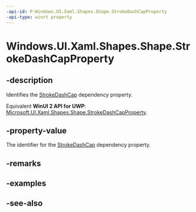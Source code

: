 ```yaml
---
-api-id: P:Windows.UI.Xaml.Shapes.Shape.StrokeDashCapProperty
-api-type: winrt property
---
```


<!-- Property syntax
public Windows.UI.Xaml.DependencyProperty StrokeDashCapProperty { get; }
-->

# Windows.UI.Xaml.Shapes.Shape.StrokeDashCapProperty

## -description
Identifies the [StrokeDashCap](shape_strokedashcap.md) dependency property.

Equivalent **WinUI 2 API for UWP**: [Microsoft.UI.Xaml.Shapes.Shape.StrokeDashCapProperty](/windows/winui/api/microsoft.ui.xaml.shapes.shape.strokedashcapproperty).

## -property-value
The identifier for the [StrokeDashCap](shape_strokedashcap.md) dependency property.

## -remarks

## -examples

## -see-also
